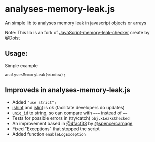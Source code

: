 analyses-memory-leak.js
==============================

An simple lib to analyses memory leak in javascript objects or arrays

Note: This lib is an fork of [JavaScript-memory-leak-checker](https://github.com/Doist/JavaScript-memory-leak-checker) create by [@Doist](https://github.com/Doist)

Usage:
-----

Simple example

```
analysesMemoryLeak(window);
```


Improveds in analyses-memory-leak.js
-----

* Added `"use strict";`
* [jshint](https://github.com/jshint/jshint/) and [jslint](https://github.com/douglascrockford/JSLint) is ok (facilitate developers do updates)
* `uniq_id` to string, so can compare with `===` instead of `==`
* Tests for possible errors in (try/catch) `obj.xLeaksChecked`
* An improvement based in [@4facf33](https://github.com/spencercarnage/JavaScript-memory-leak-checker/commit/4facf331f30810c3e2477cf13cba548062051aba) by [@spencercarnage](https://github.com/spencercarnage)
* Fixed "Exceptions" that stopped the script
* Added function `enableLogException`

